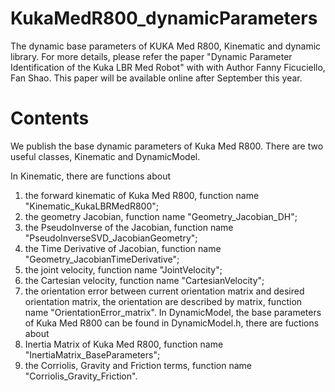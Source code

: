 # KukaMedR800_dynamicParameters
The dynamic base parameters of KUKA Med R800, Kinematic and dynamic library.
For more details, please refer the paper "Dynamic Parameter Identification of the Kuka LBR Med Robot" with with Author Fanny Ficuciello, Fan Shao. This paper will be available online after September this year.

# Contents
We publish the base dynamic parameters of Kuka Med R800. There are two useful classes, Kinematic and DynamicModel. 

In Kinematic, there are functions about 
1) the forward kinematic of Kuka Med R800, function name "Kinematic_KukaLBRMedR800";
2) the geometry Jacobian, function name "Geometry_Jacobian_DH";
3) the PseudoInverse of the Jacobian, function name "PseudoInverseSVD_JacobianGeometry";
4) the Time Derivative of Jacobian, function name "Geometry_JacobianTimeDerivative";
5) the joint velocity, function name "JointVelocity";
6) the Cartesian velocity, function name "CartesianVelocity";
7) the orientation error between current orientation matrix and desired orientation matrix, the orientation are described by matrix, function name "OrientationError_matrix".
In DynamicModel, the base parameters of Kuka Med R800 can be found in DynamicModel.h, there are fuctions about
1) Inertia Matrix of Kuka Med R800, function name "InertiaMatrix_BaseParameters";
2) the Corriolis, Gravity and Friction terms, function name "Corriolis_Gravity_Friction".

